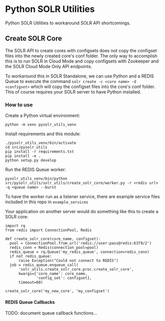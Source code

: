 # Python SOLR Utilities

Python SOLR Utilities to workaround SOLR API shortcomings.

## Create SOLR Core

The SOLR API to create cores with configsets does not copy the configset files into the newly created core's conf folder. The only way to accomplish this is to run SOLR in Cloud Mode and copy configsets with Zookeeper and the SOLR Cloud Mode Only API endpoints.

To workaround this in SOLR Standalone, we can use Python and a REDIS Queue to execute the command `solr create -c <core name> -d <configset>` which will copy the configset files into the core's conf folder. This of course requires your SOLR server to have Python installed.

### How to use

Create a Python virtual environment:
```
python -m venv pysolr_utils_venv
```

Install requirements and this module:
```
./pysolr_utils_venv/bin/activate
cd src/pysolr_utils
pip install -r requirements.txt
pip install -e .
python setup.py develop
```

Run the REDIS Queue worker:
```
pysolr_utils_venv/bin/python src/pysolr_utils/solr_utils/create_solr_core/worker.py -r <redis url> -q <queue name> --burst
```

To have the worker run as a listener service, there are example service files included in this repo in `example_services`

Your application on another server would do something like this to create a SOLR core:
```
import rq
from redis import ConnectionPool, Redis

def create_solr_core(core_name, configset):
  pool = ConnectionPool.from_url('redis://user:pass@redis:6379/2')
  redis_conn = Redis(connection_pool=pool)
  redis_queue = rq.Queue('my_redis_queue', connection=redis_conn)
  if not redis_queue:
      raise Exception("Could not connect to REDIS")
  job = redis_queue.enqueue_call(
      'solr_utils.create_solr_core.proc.create_solr_core',
      kwargs={'core_name': core_name,
              'config_set': configset},
      timeout=60)

create_solr_core('my_new_core', 'my_configset')
```

#### REDIS Queue Callbacks

TODO: document queue callback functions...

